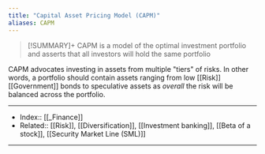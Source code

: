 ```yaml
---
title: "Capital Asset Pricing Model (CAPM)"
aliases: CAPM
---
```

> [!SUMMARY]+
> CAPM is a model of the optimal investment portfolio and asserts that all investors will hold the same portfolio

CAPM advocates investing in assets from multiple "tiers" of risks. In other words, a portfolio should contain assets ranging from low [[Risk]] [[Government]] bonds to speculative assets as *overall* the risk will be balanced across the portfolio.


---
- Index:: [[_Finance]]
- Related:: [[Risk]], [[Diversification]], [[Investment banking]], [[Beta of a stock]], [[Security Market Line (SML)]]
---